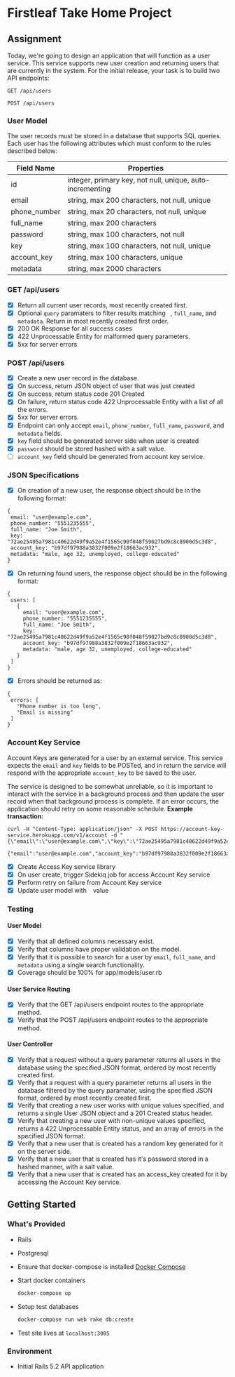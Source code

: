 # Firstleaf Take Home Project

## Assignment

Today, we're going to design an application that will function as a user service.
This service supports new user creation and returning users that are currently
in the system. For the initial release, your task is to build two API endpoints:

`GET /api/users`

`POST /api/users`

### User Model

The user records must be stored in a database that supports SQL queries. Each
user has the following attributes which must conform to the rules described
below:

| Field Name   | Properties                                                |
| ------------ | --------------------------------------------------------- |
| id           | integer, primary key, not null, unique, auto-incrementing |
| email        | string, max 200 characters, not null, unique              |
| phone_number | string, max 20 characters, not null, unique               |
| full_name    | string, max 200 characters                                |
| password     | string, max 100 characters, not null                      |
| key          | string, max 100 characters, not null, unique              |
| account_key  | string, max 100 characters, unique                        |
| metadata     | string, max 2000 characters                               |

### GET /api/users

- [x] Return all current user records, most recently created first.
- [x] Optional `query` paramaters to filter results matching ` `, `full_name`,
      and `metadata`. Return in most recently created first order.
- [x] 200 OK Response for all success cases
- [x] 422 Unprocessable Entity for malformed query parameters.
- [x] 5xx for server errors

### POST /api/users

- [x] Create a new user record in the database.
- [x] On success, return JSON object of user that was just created
- [x] On success, return status code 201 Created
- [x] On failure, return status code 422 Unprocessable Entity with a list of all
      the errors.
- [x] 5xx for server errors.
- [x] Endpoint can only accept `email`, `phone_number`, `full_name`, `password`,
      and `metadata` fields.
- [x] `key` field should be generated server side when user is created
- [x] `password` should be stored hashed with a salt value.
- [ ] `account_key` field should be generated from account key service.

### JSON Specifications

- [x] On creation of a new user, the response object should be in the following
      format:

```
{
 email: "user@example.com",
 phone_number: "5551235555",
 full_name: "Joe Smith",
 key: "72ae25495a7981c40622d49f9a52e4f1565c90f048f59027bd9c8c8900d5c3d8",
 account_key: "b97df97988a3832f009e2f18663ac932",
 metadata: "male, age 32, unemployed, college-educated"
}
```

- [x] On returning found users, the response object should be in the following
      format:

```
{
 users: [
   {
     email: "user@example.com",
     phone_number: "5551235555",
     full_name: "Joe Smith",
     key: "72ae25495a7981c40622d49f9a52e4f1565c90f048f59027bd9c8c8900d5c3d8",
     account_key: "b97df97988a3832f009e2f18663ac932",
     metadata: "male, age 32, unemployed, college-educated"
   }
 ]
}
```

- [x] Errors should be returned as:

```
{
 errors: [
   "Phone number is too long",
   "Email is missing"
 ]
}
```

### Account Key Service

Account Keys are generated for a user by an external service. This service
expects the `email` and `key` fields to be POSTed, and in return the service
will respond with the appropriate `account_key` to be saved to the user.

The service is designed to be somewhat unreliable, so it is important to
interact with the service in a background process and then update the user
record when that background process is complete. If an error occurs, the
application should retry on some reasonable schedule.
**Example transaction:**

```
curl -H "Content-Type: application/json" -X POST https://account-key-service.herokuapp.com/v1/account -d "{\"email\":\"user@example.com\",\"key\":\"72ae25495a7981c40622d49f9a52e4f1565c90f048f59027bd9c8c8900d5c3d8\"}"

{"email":"user@example.com","account_key":"b97df97988a3832f009e2f18663ac932"}
```

- [x] Create Access Key service library
- [x] On user create, trigger Sidekiq job for access Account Key service
- [x] Perform retry on failure from Account Key service
- [x] Update user model with ` ` value

### Testing

#### User Model

- [x] Verify that all defined columns necessary exist.
- [x] Verify that columns have proper validation on the model.
- [x] Verify that it is possible to search for a user by `email`, `full_name`,
      and `metadata` using a single search functionality.
- [x] Coverage should be 100% for app/models/user.rb

#### User Service Routing

- [x] Verify that the GET /api/users endpoint routes to the appropriate method.
- [x] Verify that the POST /api/users endpoint routes to the appropriate method.

#### User Controller

- [x] Verify that a request without a query parameter returns all users in the
      database using the specified JSON format, ordered by most recently created
      first.
- [x] Verify that a request with a query parameter returns all users in the
      database filtered by the query paramater, using the specified JSON format,
      ordered by most recently created first.
- [x] Verify that creating a new user works with unique values specified, and
      returns a single User JSON object and a 201 Created status header.
- [x] Verify that creating a new user with non-unique values specified, returns
      a 422 Unprocessable Entity status, and an array of errors in the specified
      JSON format.
- [x] Verify that a new user that is created has a random key generated for it on
      the server side.
- [x] Verify that a new user that is created has it's password stored in a hashed
      manner, with a salt value.
- [x] Verify that a new user that is created has an access_key created for it by
      accessing the Account Key service.

## Getting Started

### What's Provided

- Rails
- Postgresql

- Ensure that docker-compose is installed [Docker Compose](https://docs.docker.com/compose/install/#prerequisites)

- Start docker containers

  ```bash
  docker-compose up
  ```

- Setup test databases

  ```bash
  docker-compose run web rake db:create
  ```

- Test site lives at `localhost:3005`

### Environment

- Initial Rails 5.2 API application
